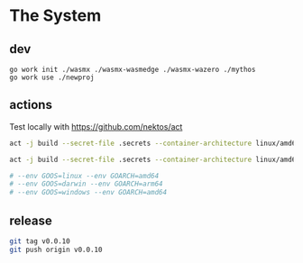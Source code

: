 # The System

## dev

```
go work init ./wasmx ./wasmx-wasmedge ./wasmx-wazero ./mythos
go work use ./newproj
```

## actions

Test locally with https://github.com/nektos/act

```bash
act -j build --secret-file .secrets --container-architecture linux/amd64 -P ubuntu-latest=nektos/act-environments-ubuntu:18.04

act -j build --secret-file .secrets --container-architecture linux/amd64 -P ubuntu-latest=nektos/act-environments-ubuntu:18.04 --env GOOS=darwin --env GOARCH=arm64

# --env GOOS=linux --env GOARCH=amd64
# --env GOOS=darwin --env GOARCH=arm64
# --env GOOS=windows --env GOARCH=amd64

```

## release

```bash
git tag v0.0.10
git push origin v0.0.10
```
